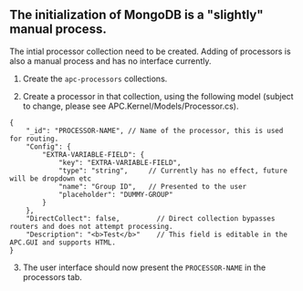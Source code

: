 ## The initialization of MongoDB is a "slightly" manual process.


The intial processor collection need to be created.
Adding of processors is also a manual process and has no interface currently.

1. Create the `apc-processors` collections.

2. Create a processor in that collection, using the following model (subject to change, please see APC.Kernel/Models/Processor.cs).

```json5
{
    "_id": "PROCESSOR-NAME", // Name of the processor, this is used for routing.
    "Config": {
        "EXTRA-VARIABLE-FIELD": {
            "key": "EXTRA-VARIABLE-FIELD",
            "type": "string",     // Currently has no effect, future will be dropdown etc
            "name": "Group ID",   // Presented to the user
            "placeholder": "DUMMY-GROUP"
        }
    },
    "DirectCollect": false,         // Direct collection bypasses routers and does not attempt processing.
    "Description": "<b>Test</b>"    // This field is editable in the APC.GUI and supports HTML.
}
```

3. The user interface should now present the `PROCESSOR-NAME` in the processors tab.